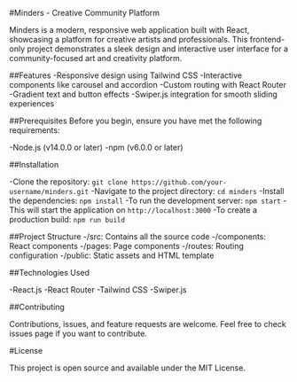 #Minders - Creative Community Platform

Minders is a modern, responsive web application built with React, showcasing a platform for creative artists and professionals. This frontend-only project demonstrates a sleek design and interactive user interface for a community-focused art and creativity platform.

##Features
-Responsive design using Tailwind CSS
-Interactive components like carousel and accordion
-Custom routing with React Router
-Gradient text and button effects
-Swiper.js integration for smooth sliding experiences

##Prerequisites
Before you begin, ensure you have met the following requirements:

-Node.js (v14.0.0 or later)
-npm (v6.0.0 or later)

##Installation

-Clone the repository: `git clone https://github.com/your-username/minders.git`
-Navigate to the project directory: `cd minders`
-Install the dependencies:  `npm install`
-To run the development server:  `npm start`
-This will start the application on `http://localhost:3000`
-To create a production build: `npm run build`

##Project Structure
-/src: Contains all the source code
-/components: React components
-/pages: Page components
-/routes: Routing configuration
-/public: Static assets and HTML template

##Technologies Used

-React.js
-React Router
-Tailwind CSS
-Swiper.js

##Contributing

Contributions, issues, and feature requests are welcome. Feel free to check issues page if you want to contribute.

#License

This project is open source and available under the MIT License.
